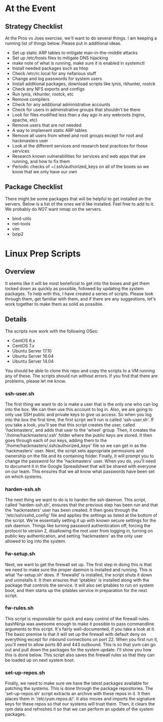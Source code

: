 # At the Event #

## Strategy Checklist ##
At the Pros vs Joes exercise, we'll want to do several things.  I am keeping a running list of things below.  Please put in additional ideas.

 * Set up static ARP tables to mitigate man-in-the-middle attacks
 * Set up /etc/hosts files to mitigate DNS hijacking
 * make note of what is running, make sure it is enabled in systemctl
 * Install needed packages such as htop
 * Check /etc/rc.local for any nefarious stuff
 * Change and log passwords for system users
 * Install additional packages, download scripts like lynis, rkhunter, rootck
 * Check any NFS exports and configs
 * Run lynis, rkhunter, rootck, etc
 * Remove compilers
 * Check for any additional administrative accounts
 * Check for users in administrative groups that shouldn't be there
 * Look for files modified less than a day ago in any webroots (nginx, apache, etc)
 * Remove users that are not needed
 * A way to implement static ARP tables
 * Remove all users from wheel and root groups except for root and hackmasters user
 * Look at the different services and research best practices for those services
 * Research known vulnerabilities for services and web apps that are running, and how to fix them
 * Periodic checks of ~/.ssh/authorized_keys on all of the boxes so we know that we only have our own

## Package Checklist ##
There might be some packages that will be helpful to get installed on the servers.  Below is a list of the ones we'd like installed.  Feel free to add to it.
We probably do *NOT* want nmap on the servers.

 * bind-utils
 * net-tools
 * vim
 * bzip2

# Linux Prep Scripts #

## Overview ##

It seems like it will be most beneficial to get into the boxes and get them locked down as quickly as possible, followed by updating the system packages.  To help with this, I have created a series of scripts.  Please look through them, get familiar with them, and if there are any suggestions, let's work together to make them as solid as possible.

## Details ##

The scripts now work with the following OSes:

 * CentOS 6.x
 * CentOS 7.x
 * Ubuntu Server 17.10
 * Ubuntu Server 16.04
 * Ubuntu Server 14.04

You should be able to clone this repo and copy the scripts to a VM running any of these.  The scripts should run without errors.  If you find that there are problems, please let me know.

### ssh-user.sh ###
The first thing we want to do is make a user that is the only one who can log into the box.  We can then use this account to log in.  Also, we are going to only use SSH public and private keys to give us access.  So when you log into the box the first time, the first script we'll run is called 'ssh-user.sh'.  If you take a look, you'll see that this script creates the user, called 'hackmasters', and adds that user to the 'wheel' group.  Then, it creates the '/home/hackmasters/.ssh' folder where the public keys are stored.  It then goes through each of our keys, adding them to the '/home/hackmasters/.ssh/authorized_keys' file so we can get in as the 'hackmasters' user.  Next, the script sets appropriate permssions and ownership on the file and its containing folder.  Finally, it will prompt you to change the password for the 'hackmasters' user.  When you do, you'll need to document it in the Google Spreadsheet that will be shared with everyone on our team.  This ensures that we all know what passwords have been set on which systems.

### harden-ssh.sh ###
The next thing we want to do is to harden the ssh daemon.  This script, called 'harden-ssh.sh', ensures that the previous step has been run and that the 'hackmasters' user has been created.  It then goes through the '/etc/ssh/sshd_config' file and applies the settings as listed at the bottom of the script.  We're essentially setting it up with known secure settings for the ssh daemon.  Things like turning password authentication off, forcing the protocol to version 2, disallowing the root user from logging in, turning on public key authentication, and setting 'hackmasters' as the only user allowed to log into the system.

### fw-setup.sh ###
Next, we want to get the firewall set up.  The first step in doing this is that we need to make sure the proper daemon is installed and running.  This is what 'fw-setup.sh' does.  If 'firewalld' is installed, the script shuts it down and uninstalls it.  It then ensures that 'iptables' is installed along with the package that controls the service.  It will also set iptables to run on system boot, and then starts up the iptables service in preparation for the next script.

### fw-rules.sh ###
This script is responsible for quick and easy control of the firewall rules.  bashNinja was awesome enough to make it possible to pass commandline arguments to this script.  It's fairly well-documented, if you take a look at it.  The basic premise is that it will set up the firewall with default deny on everything except for inbound connections on port 22.  When you first run it, you'll need to allow ports 80 and 443 outbound.  This is so that yum can go out and pull down the packages for the system update.  I'll show you how this is done below.  This script also saves the firewall rules so that they can be loaded up on next system boot.

### set-up-repos.sh ###
Finally, we need to make sure we have the latest packages available for patching the systems.  This is done through the package repositories.  The 'set-up-repos.sh' script extracts an archive with these repos in it.  It then places them in '/etc/yum.repos.d/'.  It also moves and imports the signature keys for these repos so that our systems will trust them.  Then, it clears the rpm data and refreshes it so that we can perform an update of the system packages.